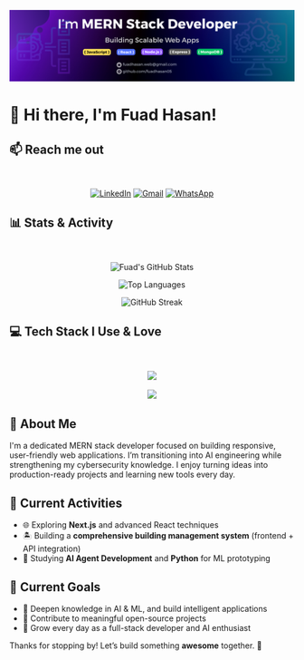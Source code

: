 <p align="center">
  <img src="/Images/Cover-photo.png" alt="Banner" />
</p>

# 👋 Hi there, I'm Fuad Hasan!

## 📫 Reach me out
<br />
<div align="center">

[![LinkedIn](https://img.shields.io/badge/LinkedIn-%230A66C2.svg?&style=for-the-badge&logo=linkedin&logoColor=white)](https://linkedin.com/in/fuadhasan05)
[![Gmail](https://img.shields.io/badge/Gmail-D14836.svg?&style=for-the-badge&logo=gmail&logoColor=white)](mailto:fuadhasan.web@gmail.com)
[![WhatsApp](https://img.shields.io/badge/WhatsApp-25D366.svg?&style=for-the-badge&logo=whatsapp&logoColor=white)](https://wa.me/+08801616662095)

</div>

## 📊 Stats & Activity
<br />

<div align="center">

![Fuad's GitHub Stats](https://github-readme-stats.vercel.app/api?username=fuadhasan05&show_icons=true&theme=tokyonight&hide_border=true&count_private=true)

![Top Languages](https://github-readme-stats.vercel.app/api/top-langs/?username=fuadhasan05&layout=compact&theme=tokyonight&hide_border=true)

![GitHub Streak](https://github-readme-streak-stats.herokuapp.com/?user=fuadhasan05&theme=tokyonight&hide_border=true)

</div>

## 💻 Tech Stack I Use & Love 
<br />
<div align="center">

<!-- Row 1 -->
<img src="https://skillicons.dev/icons?i=html,css,js,react,tailwind,nodejs,express,mongodb" /><br>

<!-- Row 2 -->
<img src="https://skillicons.dev/icons?i=jwt,git,github,vite,figma,python,c,cpp," />

</div>


## 🚀 About Me
I'm a dedicated MERN stack developer focused on building responsive, user-friendly web applications. I’m transitioning into AI engineering while strengthening my cybersecurity knowledge. I enjoy turning ideas into production-ready projects and learning new tools every day.

## 🔭 Current Activities
- 🌐 Exploring **Next.js** and advanced React techniques  
- 🏝️ Building a **comprehensive building management system** (frontend + API integration)  
- 🤖 Studying **AI Agent Development** and **Python** for ML prototyping  


## 🎯 Current Goals
- 🔎 Deepen knowledge in AI & ML, and build intelligent applications  
- 🤝 Contribute to meaningful open-source projects  
- 🚀 Grow every day as a full-stack developer and AI enthusiast

Thanks for stopping by! Let’s build something **awesome** together. 🚀
